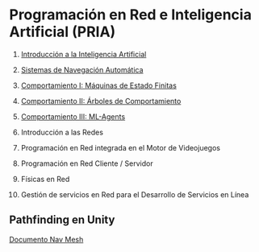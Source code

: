# Programación en Red e Inteligencia Artificial (PRIA)

1. [Introducción a la Inteligencia Artificial](https://github.com/videojuegos-abastos/PRIA/blob/main/te/t1_introduccion_a_la_inteligencia_artificial.md)

2. [Sistemas de Navegación Automática](https://github.com/videojuegos-abastos/PRIA/blob/main/te/t2_sistemas_de_navegacion_automatica.md)

3. [Comportamiento I: Máquinas de Estado Finitas](https://github.com/videojuegos-abastos/PRIA/blob/main/te/t3_maquinas_de_estados.md)

4. [Comportamiento II: Árboles de Comportamiento](https://github.com/videojuegos-abastos/PRIA/blob/main/te/t4_arboles_de_comportamiento.md)

5. [Comportamiento III: ML-Agents](https://github.com/videojuegos-abastos/PRIA/blob/main/te/t5_ml_agents.md)

6. Introducción a las Redes

7. Programación en Red integrada en el Motor de Videojuegos

8. Programación en Red Cliente / Servidor

9. Físicas en Red

10. Gestión de servicios en Red para el Desarrollo de Servicios en Línea

   
## Pathfinding en Unity

[Documento Nav Mesh](https://github.com/videojuegos-abastos/PRIA/blob/main/te/nav_mesh.md)
